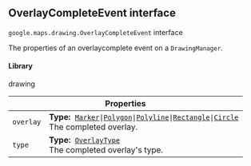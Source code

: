 <h2 id="OverlayCompleteEvent"> OverlayCompleteEvent interface </h2><p>
<code><span itemprop="path">google.maps.drawing</span>.<span itemprop="name">OverlayCompleteEvent</span></code>
interface
</p><p>The properties of an overlaycomplete event on a <code>DrawingManager</code>.</p><h4>Library</h4><p>drawing</p><div class="devsite-table-wrapper"><table class="properties responsive" summary="interface OverlayCompleteEvent - Properties">
<thead>
<tr><th colspan="2">Properties</th>
</tr></thead>
<tbody>
<tr id="OverlayCompleteEvent.overlay">
<td><code><span>overlay</span></code></td>
<td><div><strong>Type:</strong>&nbsp; <code><a href="https://github.com/amenadiel/google-maps-documentation/blob/master/docs/Marker.md">Marker</a>|<a href="https://github.com/amenadiel/google-maps-documentation/blob/master/docs/Polygon.md">Polygon</a>|<a href="https://github.com/amenadiel/google-maps-documentation/blob/master/docs/Polyline.md">Polyline</a>|<a href="https://github.com/amenadiel/google-maps-documentation/blob/master/docs/Rectangle.md">Rectangle</a>|<a href="https://github.com/amenadiel/google-maps-documentation/blob/master/docs/Circle.md">Circle</a></code></div>
<div class="desc">The completed overlay.</div></td>
</tr>
<tr id="OverlayCompleteEvent.type">
<td><code><span>type</span></code></td>
<td><div><strong>Type:</strong>&nbsp; <code><a href="https://github.com/amenadiel/google-maps-documentation/blob/master/docs/OverlayType.md">OverlayType</a></code></div>
<div class="desc">The completed overlay's type.</div></td>
</tr>
</tbody>
</table></div>